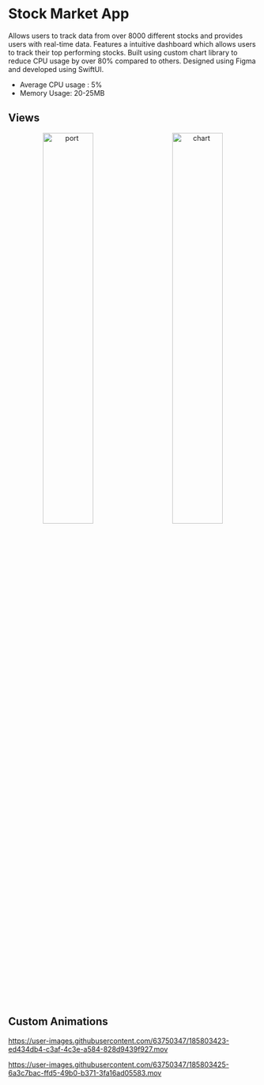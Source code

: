 # Stock Market App

Allows users to track data from over 8000 different stocks and provides users with real-time data. Features a intuitive dashboard which allows users to track their top performing stocks. Built using custom chart library to reduce CPU usage by over 80% compared to others. Designed using Figma and developed using SwiftUI.
* Average CPU usage : 5%
* Memory Usage: 20-25MB


## Views

<p align="center">
  <img alt="port" src="https://raw.githubusercontent.com/wchen6544/NewStockMarket/main/Screen%20Shot%202022-08-21%20at%201.15.27%20PM.png" width="45%">
&nbsp; &nbsp; &nbsp; &nbsp;
  <img alt="chart" src="https://raw.githubusercontent.com/wchen6544/NewStockMarket/main/Screen%20Shot%202022-08-21%20at%201.15.36%20PM.png" width="45%">
</p>


## Custom Animations


https://user-images.githubusercontent.com/63750347/185803423-ed434db4-c3af-4c3e-a584-828d9439f927.mov



https://user-images.githubusercontent.com/63750347/185803425-6a3c7bac-ffd5-49b0-b371-3fa16ad05583.mov

